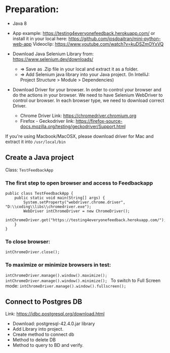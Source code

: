 # Preparation:
- Java 8
- App example: https://testing4everyonefeedback.herokuapp.com/
or install it in your local here: https://github.com/josdoaitran/mini-python-web-app
Videoclip: https://www.youtube.com/watch?v=kuDSZmOYxVQ
- Download Java Selenium Library from: https://www.selenium.dev/downloads/
  + => Save as .Zip file in your local and extract it as a folder.
  + => Add Selenium java library into your Java project. (In IntelliJ: Project Structure > Module > Dependencies)
  
- Download Driver for your browser.
In order to control your browser and do the actions in your browser. We need to have Selenium WebDriver to control our browser. In each browser type, we need to download correct Driver.
  + Chrome Driver Link: https://chromedriver.chromium.org
  + Firefox - Geckodriver link: https://firefox-source-docs.mozilla.org/testing/geckodriver/Support.html

If you're using Macbook/MacOSX, please download driver for Mac and extract it into `/usr/local/bin`

## Create a Java project
Class: `TestFeedbackApp`

### The first step to open browser and access to Feedbackapp

```aidl
public class TestFeedbackApp {
    public static void main(String[] args) {
        System.setProperty("webdriver.chrome.driver", "D:\\coding\\libs\\chromedriver.exe");
        WebDriver intChromeDriver = new ChromeDriver();
        intChromeDriver.get("https://testing4everyonefeedback.herokuapp.com/");
    }
}
```

### To close browser:
`
intChromeDriver.close();
`

### To maximize or minimize browsers in test:
`intChromeDriver.manage().window().maximize();
intChromeDriver.manage().window().minimize();
`
To switch to Full Screen mode:
`intChromeDriver.manage().window().fullscreen();`


## Connect to Postgres DB
Link: https://jdbc.postgresql.org/download.html

- Download: postgresql-42.4.0.jar library
- Add Library into project.
- Create method to connect db
- Method to delete DB
- Method to query to BD and verify.